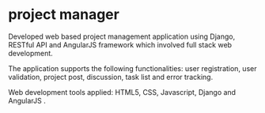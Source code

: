 # project manager 

Developed web based project management application using Django, RESTful API and AngularJS framework which involved full stack web development. 

The application supports the following functionalities: user registration, user validation, project post, discussion, task list and error tracking. 

Web development tools applied: HTML5, CSS, Javascript, Django and AngularJS .